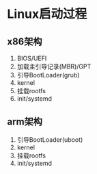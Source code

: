 # Linux启动过程

## x86架构

1. BIOS/UEFI
2. 加载主引导记录(MBR)/GPT
3. 引导BootLoader(grub)
4. kernel
5. 挂载rootfs
6. init/systemd

## arm架构

1. 引导BootLoader(uboot)
2. kernel
3. 挂载rootfs
4. init/systemd
